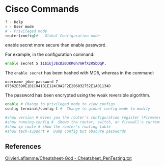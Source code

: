 # Cisco Commands

```bash
? - Help
> - User mode
# - Privileged mode
router(config)# - Global Configuration mode
```
enable secret more secure than enable password.

For example, in the configuration command:
```bash
enable secret 5 $1$iUjJ$cDZ03KKGh7mHfX2RSbDqP.
```

The `enable secret` has been hashed with MD5, whereas in the command:
```
username jdoe password 7 07362E590E1B1C041B1E124C0A2F2E206832752E1A01134D
```

The password has been encrypted using the weak reversible algorithm.
```bash
enable # Change to privileged mode to view configs
config terminal/config t #  Change to global config mode to modify

#show version # Gives you the router's configuration register (Firmware)
#show running-config #  Shows the router, switch, or firewall's current configuration
#show ip route # show the router's routing table
#show tech-support #  Dump config but obscure passwords
```

## References

[OlivierLaflamme/Cheatsheet-God - Cheatsheet_PenTesting.txt](https://github.com/OlivierLaflamme/Cheatsheet-God/blob/master/Cheatsheet_PenTesting.txt)